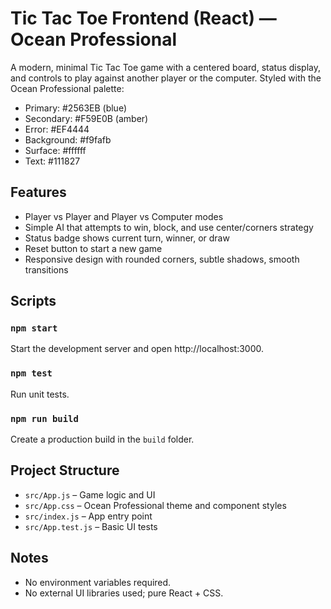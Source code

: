 # Tic Tac Toe Frontend (React) — Ocean Professional

A modern, minimal Tic Tac Toe game with a centered board, status display, and controls to play against another player or the computer. Styled with the Ocean Professional palette:
- Primary: #2563EB (blue)
- Secondary: #F59E0B (amber)
- Error: #EF4444
- Background: #f9fafb
- Surface: #ffffff
- Text: #111827

## Features
- Player vs Player and Player vs Computer modes
- Simple AI that attempts to win, block, and use center/corners strategy
- Status badge shows current turn, winner, or draw
- Reset button to start a new game
- Responsive design with rounded corners, subtle shadows, smooth transitions

## Scripts

### `npm start`
Start the development server and open http://localhost:3000.

### `npm test`
Run unit tests.

### `npm run build`
Create a production build in the `build` folder.

## Project Structure
- `src/App.js` – Game logic and UI
- `src/App.css` – Ocean Professional theme and component styles
- `src/index.js` – App entry point
- `src/App.test.js` – Basic UI tests

## Notes
- No environment variables required.
- No external UI libraries used; pure React + CSS.
